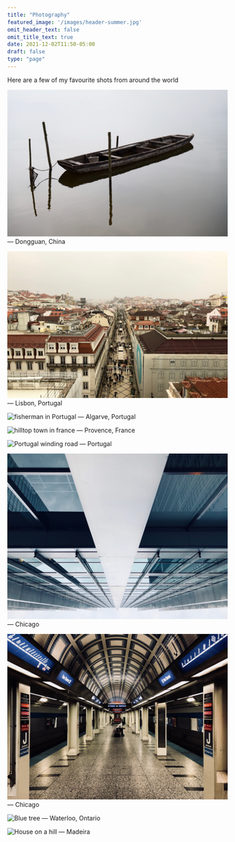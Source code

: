 ```yaml
---
title: "Photography"
featured_image: '/images/header-summer.jpg'
omit_header_text: false
omit_title_text: true
date: 2021-12-02T11:50-05:00
draft: false
type: "page"
---
```

Here are a few of my favourite shots from around the world

![little boat](little-boat.jpg)
— Dongguan, China

![Lisbon street](lisbon-street.jpg)
— Lisbon, Portugal

![fisherman in Portugal](portugal-fisherman.jpg)
— Algarve, Portugal

![hilltop town in france](france-town.jpg)
— Provence, France

![Portugal winding road](portugal-hills.jpg)
— Portugal

![Chicago building](chicago-building.jpg)
— Chicago

![Chicago subway](chicago-subway.jpg)
— Chicago

![Blue tree](tree-veins.jpg)
— Waterloo, Ontario

![House on a hill](little-house.jpg)
— Madeira